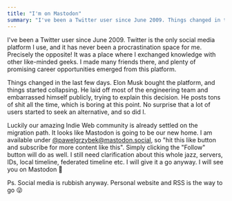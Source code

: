 ```yaml
---
title: "I'm on Mastodon"
summary: "I've been a Twitter user since June 2009. Things changed in the last few days. Elon Musk bought the platform, and things started collapsing. No surprise that a lot of users started to seek an alternative, and so did I."
---
```


I've been a Twitter user since June 2009. Twitter is the only social media platform I use, and it has never been a procrastination space for me. Precisely the opposite! It was a place where I exchanged knowledge with other like-minded geeks. I made many friends there, and plenty of promising career opportunities emerged from this platform.

Things changed in the last few days. Elon Musk bought the platform, and things started collapsing. He laid off most of the engineering team and embarrassed himself publicly, trying to explain this decision. He posts tons of shit all the time, which is boring at this point. No surprise that a lot of users started to seek an alternative, and so did I.

Luckily our amazing Indie Web community is already settled on the migration path. It looks like Mastodon is going to be our new home. I am available under [@pawelgrzybek@mastodon.social](https://mastodon.social/@pawelgrzybek), so "hit this like button and subscribe for more content like this". Simply clicking the "Follow" button will do as well. I still need clarification about this whole jazz, servers, IDs, local timeline, federated timeline etc. I will give it a go anyway. I will see you on Mastodon 👋 

Ps. Social media is rubbish anyway. Personal website and RSS is the way to go 😜
